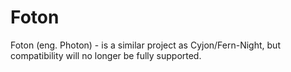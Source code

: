 # Foton

Foton (eng. Photon) - is a similar project as Cyjon/Fern-Night, but compatibility will no longer be fully supported.